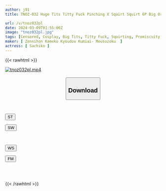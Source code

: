 ```yaml
---
author: j91
title: TNOZ-032 Huge Tits Titty Fuck Pinching X Squirt Squirt 6P Big Orgy [108 Cm J Cup Beautiful Girl Layer] Submissive De Masochistic Nature That Can Never Be Refused [All D Kiss Saliva & Pee Jet Gulp Drinking Cunnilingus] Continuous Thick Dick Makes You Climax So Much That You Are On The Verge Of Fainting Power Piston Training 174 Minutes

url: /v/tnoz032pl
date: 2024-03-09T01:55:00Z
image: "tnoz032pl.jpg"
tags: [Censored, Cosplay, Big Tits, Titty Fuck, Squirting, Promiscuity	]
maker: [ Zennihon Kameko Kyoudou Kumiai- Mousozoku  ]
actress: [ Sachiko ]
---
```



{{< rawhtml >}}

<div class="video" data-videoid="PX7kYexK9pfLVX">
    <a href="javascript:;">
        <img src="/v/tnoz032pl/tnoz032pl.jpg" width="WIDTH" height="HEIGHT" alt="tnoz032pl.mp4" loading="lazy">
    </a>
</div>

<script type="text/javascript" src="https://j91.asia/asset/on-demand-st.js"></script>

<br>
  <link rel="stylesheet" href="https://j91.asia/asset/bs5.css">
  
  <center>
  <button class="btn btn-primary" type="button" data-bs-toggle="collapse" data-bs-target=".multi-collapse" aria-expanded="false" aria-controls="multiCollapseExample1 multiCollapseExample2"><h2>Download</h2></button></center>
</p>
<div class="row">
  <div class="col">
    <div class="collapse multi-collapse" id="multiCollapseExample1">
      <div class="card card-body">
	      	      <br>
<div class="buttons">  
<p><a href="https://streamtape.to/v/PX7kYexK9pfLVX" target="_blank"><button class="btn-hover color-3"><i class="fa fa-download"></i> ST</button></a></p>
<p><a href="https://cdnwish.com/g3m053wwelbu" target="_blank"><button class="btn-hover color-2"><i class="fa fa-download"></i> SW</button></a></p></div>
    </div>
  </div>
</div>
  <div class="col">
    <div class="collapse multi-collapse" id="multiCollapseExample2">
      <div class="card card-body">
	      <br>
<div class="buttons">
<p><a href="https://wolfstream.tv/laed8zdwm6aa"><button class="btn-hover color-9"><i class="fa fa-download"></i> WS</button></a></p>
<p><a href="https://filemoon.sx/d/38qn066c7kwq"><button class="btn-hover color-8"><i class="fa fa-download"></i> FM</button></a></p></div>
<br><br>
      </div>
    </div>
  </div>
</div>

{{< /rawhtml >}}
